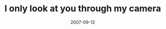 ---
layout: base.njk
title : 'I only look at you through my camera' 
view_title : 'I only look at you through my camera' 
year : '2007' 
date : '2007-09-12' 
img_file : '/drawing/ionlylookatyouthroughmycamera.png' 
html_file : 'ionlylookatyouthroughmycamera' 
next_html : 'ihaveneverbeenhappierthanthis.html' 
year_order : '144' 
permalink : "title/{{html_file}}.html"
---